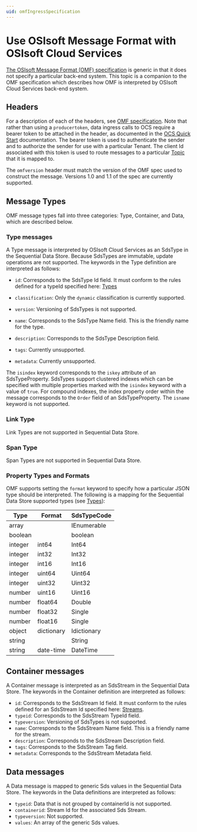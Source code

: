 ```yaml
---
uid: omfIngressSpecification
---
```


# Use OSIsoft Message Format with OSIsoft Cloud Services

[The OSIsoft Message Format (OMF) specification](http://omf-docs.osisoft.com) is generic in that it does
not specify a particular back-end system. This topic is a companion to the OMF specification which describes how
OMF is interpreted by OSIsoft Cloud Services back-end system. 

## Headers
For a description of each of the headers, see [OMF specification](http://omf-docs.osisoft.com). Note that rather than using a ``producertoken``, data ingress calls to OCS require a bearer token to be attached in the header, as documented in the [OCS Quick Start](xref:sdsQuickStart) documentation. The bearer token is used to authenticate 
the sender and to authorize the sender for use with a particular Tenant. The client Id associated with this token is used to route messages to a particular [Topic](xref:omfIngressTopics) that it is mapped to.

The ``omfversion`` header must match the version of the OMF spec used to construct the message.
Versions 1.0 and 1.1 of the spec are currently supported. 

## Message Types
OMF message types fall into three categories: Type, Container, and Data, which are described below. 

### Type messages
  A Type message is interpreted by OSIsoft Cloud Services as an SdsType in the Sequential Data Store. 
  Because SdsTypes are immutable, update operations are not supported. The keywords in the 
  Type definition are interpreted as follows:

  + ``id``: Corresponds to the SdsType Id field. It must conform to the rules defined for a 
    typeId specified here: [Types](xref:sdsTypes)

  + ``classification``: Only the ``dynamic`` classification is currently supported.
  + ``version``: Versioning of SdsTypes is not supported.
  + ``name``: Corresponds to the SdsType Name field. This is the friendly name for the type.
  + ``description``: Corresponds to the SdsType Description field. 
  + ``tags``: Currently unsupported.
  + ``metadata``: Currently unsupported.

  The ``isindex`` keyword corresponds to the ``iskey`` attribute of an SdsTypeProperty. 
  SdsTypes support clustered indexes which can be specified with multiple properties marked 
  with the ``isindex`` keyword with a value of ``true``. For compound indexes, the 
  index property order within the message corresponds to the ``Order`` field of 
  an SdsTypeProperty. The ``isname`` keyword is not supported.

### Link Type
  Link Types are not supported in Sequential Data Store.

### Span Type
  Span Types are not supported in Sequential Data Store.

### Property Types and Formats
  OMF supports setting the ``format`` keyword to specify how a particular JSON type should 
  be interpreted. The following is a mapping for the Sequential Data Store supported 
  types (see [Types](xref:sdsTypes)):


Type     | Format   | SdsTypeCode
-------- | -------- | -----------
array		 |          | IEnumerable
boolean  |          | boolean
integer	 | int64    | Int64
integer  | int32    | Int32
integer  | int16    | Int16
integer  | uint64   | Uint64
integer  | uint32   | Uint32
number   | uint16   | Uint16
number   | float64  | Double
number   | float32  | Single
number   | float16  | Single
object   | dictionary | Idictionary
string   |          | String
string   | date-time | DateTime


## Container messages
A Container message is interpreted as an SdsStream in the Sequential Data Store. The keywords 
in the Container definition are interpreted as follows:

* ``id``: Corresponds to the SdsStream Id field. It must conform to the rules defined for
    an SdsStream Id specified here: [Streams](xref:sdsStreams#streams).
* ``typeid``: Corresponds to the SdsStream TypeId field.
* ``typeversion``: Versioning of SdsTypes is not supported.
* ``name``: Corresponds to the SdsStream Name field. This is a friendly name for the stream.
* ``description``: Corresponds to the SdsStream Description field.
* ``tags``: Corresponds to the SdsStream Tag field. 
* ``metadata``: Corresponds to the SdsStream Metadata field.        


## Data messages
A Data message is mapped to generic Sds values in the Sequential Data Store. The keywords in the 
Data definitions are interpreted as follows:

* ``typeid``: Data that is not grouped by containerId is not supported.
* ``containerid``: Stream Id for the associated Sds Stream.
* ``typeversion``: Not supported.
* ``values``: An array of the generic Sds values.
